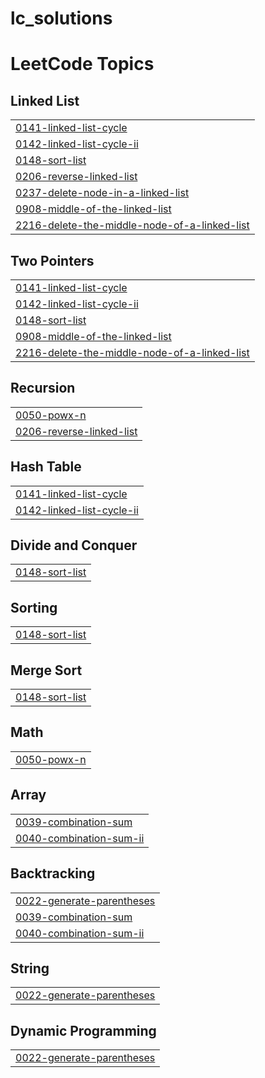 # lc_solutions
<!---LeetCode Topics Start-->
# LeetCode Topics
## Linked List
|  |
| ------- |
| [0141-linked-list-cycle](https://github.com/poojareddy005/lc_solutions/tree/master/0141-linked-list-cycle) |
| [0142-linked-list-cycle-ii](https://github.com/poojareddy005/lc_solutions/tree/master/0142-linked-list-cycle-ii) |
| [0148-sort-list](https://github.com/poojareddy005/lc_solutions/tree/master/0148-sort-list) |
| [0206-reverse-linked-list](https://github.com/poojareddy005/lc_solutions/tree/master/0206-reverse-linked-list) |
| [0237-delete-node-in-a-linked-list](https://github.com/poojareddy005/lc_solutions/tree/master/0237-delete-node-in-a-linked-list) |
| [0908-middle-of-the-linked-list](https://github.com/poojareddy005/lc_solutions/tree/master/0908-middle-of-the-linked-list) |
| [2216-delete-the-middle-node-of-a-linked-list](https://github.com/poojareddy005/lc_solutions/tree/master/2216-delete-the-middle-node-of-a-linked-list) |
## Two Pointers
|  |
| ------- |
| [0141-linked-list-cycle](https://github.com/poojareddy005/lc_solutions/tree/master/0141-linked-list-cycle) |
| [0142-linked-list-cycle-ii](https://github.com/poojareddy005/lc_solutions/tree/master/0142-linked-list-cycle-ii) |
| [0148-sort-list](https://github.com/poojareddy005/lc_solutions/tree/master/0148-sort-list) |
| [0908-middle-of-the-linked-list](https://github.com/poojareddy005/lc_solutions/tree/master/0908-middle-of-the-linked-list) |
| [2216-delete-the-middle-node-of-a-linked-list](https://github.com/poojareddy005/lc_solutions/tree/master/2216-delete-the-middle-node-of-a-linked-list) |
## Recursion
|  |
| ------- |
| [0050-powx-n](https://github.com/poojareddy005/lc_solutions/tree/master/0050-powx-n) |
| [0206-reverse-linked-list](https://github.com/poojareddy005/lc_solutions/tree/master/0206-reverse-linked-list) |
## Hash Table
|  |
| ------- |
| [0141-linked-list-cycle](https://github.com/poojareddy005/lc_solutions/tree/master/0141-linked-list-cycle) |
| [0142-linked-list-cycle-ii](https://github.com/poojareddy005/lc_solutions/tree/master/0142-linked-list-cycle-ii) |
## Divide and Conquer
|  |
| ------- |
| [0148-sort-list](https://github.com/poojareddy005/lc_solutions/tree/master/0148-sort-list) |
## Sorting
|  |
| ------- |
| [0148-sort-list](https://github.com/poojareddy005/lc_solutions/tree/master/0148-sort-list) |
## Merge Sort
|  |
| ------- |
| [0148-sort-list](https://github.com/poojareddy005/lc_solutions/tree/master/0148-sort-list) |
## Math
|  |
| ------- |
| [0050-powx-n](https://github.com/poojareddy005/lc_solutions/tree/master/0050-powx-n) |
## Array
|  |
| ------- |
| [0039-combination-sum](https://github.com/poojareddy005/lc_solutions/tree/master/0039-combination-sum) |
| [0040-combination-sum-ii](https://github.com/poojareddy005/lc_solutions/tree/master/0040-combination-sum-ii) |
## Backtracking
|  |
| ------- |
| [0022-generate-parentheses](https://github.com/poojareddy005/lc_solutions/tree/master/0022-generate-parentheses) |
| [0039-combination-sum](https://github.com/poojareddy005/lc_solutions/tree/master/0039-combination-sum) |
| [0040-combination-sum-ii](https://github.com/poojareddy005/lc_solutions/tree/master/0040-combination-sum-ii) |
## String
|  |
| ------- |
| [0022-generate-parentheses](https://github.com/poojareddy005/lc_solutions/tree/master/0022-generate-parentheses) |
## Dynamic Programming
|  |
| ------- |
| [0022-generate-parentheses](https://github.com/poojareddy005/lc_solutions/tree/master/0022-generate-parentheses) |
<!---LeetCode Topics End-->